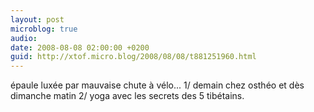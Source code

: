 ```yaml
---
layout: post
microblog: true
audio: 
date: 2008-08-08 02:00:00 +0200
guid: http://xtof.micro.blog/2008/08/08/t881251960.html
---
```

épaule luxée par mauvaise chute à vélo... 1/ demain chez osthéo et dès dimanche matin 2/ yoga avec les secrets des 5 tibétains.
